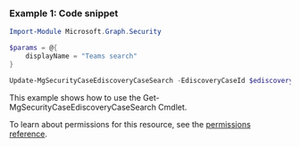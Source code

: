 ### Example 1: Code snippet

```powershellImport-Module Microsoft.Graph.Security

$params = @{
	displayName = "Teams search"
}

Update-MgSecurityCaseEdiscoveryCaseSearch -EdiscoveryCaseId $ediscoveryCaseId -EdiscoverySearchId $ediscoverySearchId -BodyParameter $params
```
This example shows how to use the Get-MgSecurityCaseEdiscoveryCaseSearch Cmdlet.
To learn about permissions for this resource, see the [permissions reference](/graph/permissions-reference).

